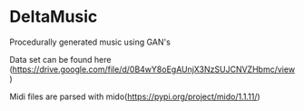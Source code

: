 # DeltaMusic
Procedurally generated music using GAN's

Data set can be found here (https://drive.google.com/file/d/0B4wY8oEgAUnjX3NzSUJCNVZHbmc/view)

Midi files are parsed with mido(https://pypi.org/project/mido/1.1.11/)
